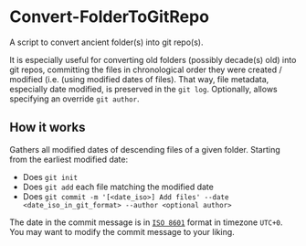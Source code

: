 # Convert-FolderToGitRepo

A script to convert ancient folder(s) into git repo(s).

It is especially useful for converting old folders (possibly decade(s) old) into git repos, committing the files in chronological order they were created / modified (i.e. (using modified dates of files). That way, file metadata, especially date modified, is preserved in the `git log`. Optionally, allows specifying an override `git author`.

## How it works

Gathers all modified dates of descending files of a given folder. Starting from the earliest modified date:

- Does `git init`
- Does `git add` each file matching the modified date
- Does `git commit -m '[<date_iso>] Add files' --date <date_iso_in_git_format> --author <optional author>`

The date in the commit message is in [`ISO 8601`](https://www.iso.org/iso-8601-date-and-time-format.html) format in timezone `UTC+0`. You may want to modify the commit message to your liking.
